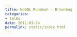 ```yaml
---
title: NoSQL Rundown - Brownbag
categories:
- talks
date: 2011-03-24
permalink: static/index.html
---
```



